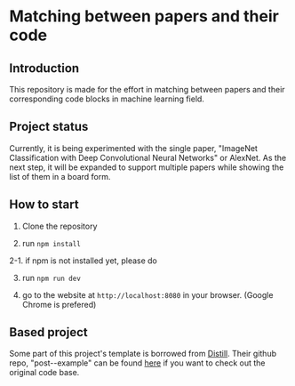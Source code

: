 # Matching between papers and their code

## Introduction
This repository is made for the effort in matching between papers and their corresponding code blocks in machine learning field. 

## Project status
Currently, it is being experimented with the single paper, "ImageNet Classification with Deep Convolutional Neural Networks" or AlexNet. As the next step, it will be expanded to support multiple papers while showing the list of them in a board form. 

## How to start
1. Clone the repository

2. run `npm install`

  2-1. if npm is not installed yet, please do

3. run `npm run dev`

4. go to the website at `http://localhost:8080` in your browser. (Google Chrome is prefered)

## Based project
Some part of this project's template is borrowed from [Distill](https://distill.pub). Their github repo, "post--example" can be found [here](https://github.com/distillpub/post--momentum) if you want to check out the original code base.

